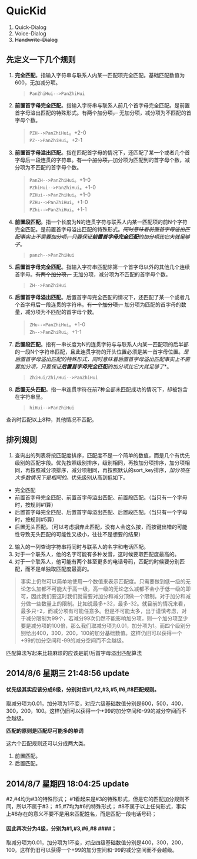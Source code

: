 QuicKid
=======
1. Quick-Dialog
2. Voice-Dialog
3. ~~Handwrite-Dialog~~

## 先定义一下几个规则 ##
1. **完全匹配**。指输入字符串与联系人内某一匹配项完全匹配。基础匹配数值为600，无加减分项。

	>`PanZhiHui-->PanZhiHui`

2. **前置首字母完全匹配**。指输入字符串与联系人前几个首字母完全匹配。是前置首字母溢出匹配的特殊形式。~~有两个加分项，~~  无加分项，减分项为不匹配的首字母个数。

	>`PZH-->PanZhiHui`。+2-0  
	>`PZ-->PanZhiHui`。+2-1  

3. **前置首字母溢出匹配**。指在匹配首字母的情况下，还匹配了某一个或者几个首字母后一段连贯的字符串。~~有一个加分项，~~加分项为匹配到的首字母个数，减分项为不匹配的首字母个数。  

	>`PanZH-->PanZhiHui`。+1-0  
	>`PZhiHui-->PanZhiHui`。+1-0  
	>`PZHui-->PanZhiHui`。+1-0  
	>`PZHu-->PanZhiHui`。+1-0  
	>`PZhi-->PanZhiHui`。+1-1  

4. **前置段匹配**。指一个长度为N的连贯字符与联系人内某一匹配项的前N个字符完全匹配。是前置首字母溢出匹配的特殊形式。~~*同时意味着前置首字母溢出匹配事实上不需要加分项，只要保证**前置首字母完全匹配**的加分项比它大就足够了*~~。

	>`panzh-->PanZhiHui`

5. **后置首字母完全匹配**。指输入字符串匹配除第一个首字母以外的其他几个连续首字母。~~有两个加分项，~~ 无加分项，减分项为不匹配的首字母个数。

	>`ZH-->PanZhiHui`

6. **后置首字母溢出匹配**。后置首字母完全匹配的情况下，还匹配了某一个或者几个首字母后一段连贯的字符串。~~有一个加分项，~~ 加分项为匹配的首字母的数量，减分项为不匹配的首字母个数。

	>`ZHu-->PanZhiHui`。+1-0  
	>`Zh-->PanZhiRui`。+1-1

7. **后置段匹配**。指有一串长度为N的连贯字符与与联系人内某一匹配项的后半部的一段N个字符串匹配，且此连贯字符的开头位置必须是某一首字母位置。*是后置首字母溢出匹配的特殊形式，同时意味着后置首字母溢出匹配事实上不需要加分项，只要保证**后置首字母完全匹配**的加分项比它大就足够了**。

	>`ZhiHui/Zhi/Hui-->PanZhiHui`

8. **后置无头匹配**。指一串连贯字符在前7种全部未匹配成功的情况下，却被包含在字符串里。

	>`hiHui-->PanZhiHui`

查询时匹配以上8种，其他情况不匹配。  

## 排列规则 ##
1. 查询出的列表将按匹配度排序，匹配度不是一个简单的数值，而是几个有优先级别的匹配字段。优先按照级别排序，级别相同，再按加分项排序，加分项相同，再按照减分项排序，减分项相同，再按照默认的sort_key排序，*加分项在大多数情况下是相同的*。优先级别从高到低如下。
 - 完全匹配
 - 前置首字母完全匹配、前置首字母溢出匹配、前置段匹配。（当只有一个字母时，按规则#1算）
 - 后置首字母完全匹配、后置首字母溢出匹配、后置段匹配。（当只有一个字母时，按规则#5算）
 - 后置无头匹配。（可以考虑摒弃此匹配，没有人会这么按，而按键出错的可能性导致无头匹配的可能性又极小，往往不是想要的结果）
2. 输入的一列查询字符串将同时与联系人的名字和电话匹配。
3. 对于一个联系人，他的名字可能有多种发音，这时候要取匹配度最高的。
4. 对于一个联系人，他可能有两个甚至更多的电话号码，匹配的时候要分别匹配，而不是单独取匹配度最高的。

 > 事实上仍然可以简单地使用一个数值来表示匹配度。只需要做到低一级的无论怎么加都不可能大于高一级，高一级的无论怎么减都不会小于低一级的即可，因此我们要这时我们就需要对加分和减分顶做一个限制。对于加分和减分做一些数量上的限制。比如说最多+32，最多-32。就目前的情况来看，最多只+2，而减分项有可能任意多。但是不可能太多，出于谨慎考虑，对于减分限制为99个，若减分99次仍然不能影响加分项，则一个加分项至少要是减分项的100倍，那么我们取减分项为0.01，加分项为1。而四个级别分别给出400，300，200，100的加分基础数值。这样仍旧可以获得一个+99的加分空间和-99的减分空间而不会越级。
 
匹配算法写起来比较麻烦的应该是前/后首字母溢出匹配算法

## 2014/8/6 星期三 21:48:56 update ##

#### 优先级其实应该分成6级，分别对应#1,#2,#3,#5,#6,#8匹配规则。 ####

取减分项为0.01，加分项为1不变，对应六级基础数值分别是600，500，400，300，200，100。这样仍旧可以获得一个+99的加分空间和-99的减分空间而不会越级。

**匹配的原则是匹配尽可能多的单词**

这六个匹配规则还可以分成两大类。
1. 前置匹配。
2. 后置匹配。

## 2014/8/7 星期四 18:04:25 update ##

 #2,#4均为#3的特殊形式；
 #1看起来是#3的特殊形式，但是它的匹配加分规则不同，所以不属于#3；
 #5,#7均为#6的特殊形式；
 #8不属于以上任何形式，事实上#8存在的意义不要不是用来匹配姓名，而是匹配一段电话号码；

#### 因此再次分为4级，分别为#1,#3,#6,#8 ####；
取减分项为0.01，加分项为1不变，对应四级基础数值分别是400，300，200，100。这样仍旧可以获得一个+99的加分空间和-99的减分空间而不会越级。